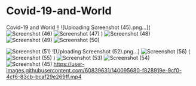 # Covid-19-and-World
Covid-19 and World !!
![Uploading Screenshot (45).png…](
![Screenshot (46)](https://user-images.githubusercontent.com/60839631/140079338-c86fa57d-21ff-4999-a0e1-0ff8c9a8b090.png)
![Screenshot (47)](https://user-images.githubusercontent.com/60839631/140079379-1f816d9e-1ca6-4f2c-976f-aca3d503dd71.png)
)
![Screenshot (48)](https://user-images.githubusercontent.com/60839631/140079390-21a40a47-393b-4126-9a53-4753446cbd40.png)
![Screenshot (49)](https://user-images.githubusercontent.com/60839631/140079400-50c52175-696b-46e6-b2b9-1adb20a3d8b1.png)
![Screenshot (50)](https://user-images.githubusercontent.com/60839631/140079420-cd009aaf-0dc9-4385-ad75-83da8552a3a1.png)

![Screenshot (51)](https://user-images.githubusercontent.com/60839631/140079429-23990b41-802f-4286-86a5-509005924180.png)
![Uploading Screenshot (52).png…]
![Screenshot (56)](https://user-images.githubusercontent.com/60839631/140079494-8243d7b5-7fcc-4640-8eb2-01e496fb86a7.png)
(
![Screenshot (55)](https://user-images.githubusercontent.com/60839631/140079488-7e25b44a-8ee5-4960-be2c-f8b0e3a56ae2.png)
)
![Screenshot (53)](https://user-images.githubusercontent.com/60839631/140079456-d13a768a-52dd-4f11-9211-0db9f4f829f6.png)
![Screenshot (54)](https://user-images.githubusercontent.com/60839631/140079463-82d08149-a046-4283-9ff4-a7e76887a8a7.png)
![Screenshot (45)](https://user-images.githubusercontent.com/60839631/140079963-5049a76f-cf88-423d-93f1-a860f8e75c6c.png)
https://user-images.githubusercontent.com/60839631/140095680-f828919e-9cf0-4cf6-83cb-bcaf29e269ff.mp4
